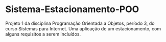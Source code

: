 # Sistema-Estacionamento-POO
Projeto 1 da disciplina Programação Orientada a Objetos, período 3, do curso Sistemas para Internet. Uma aplicação de um estacionamento, com alguns requisitos a serem incluídos.
